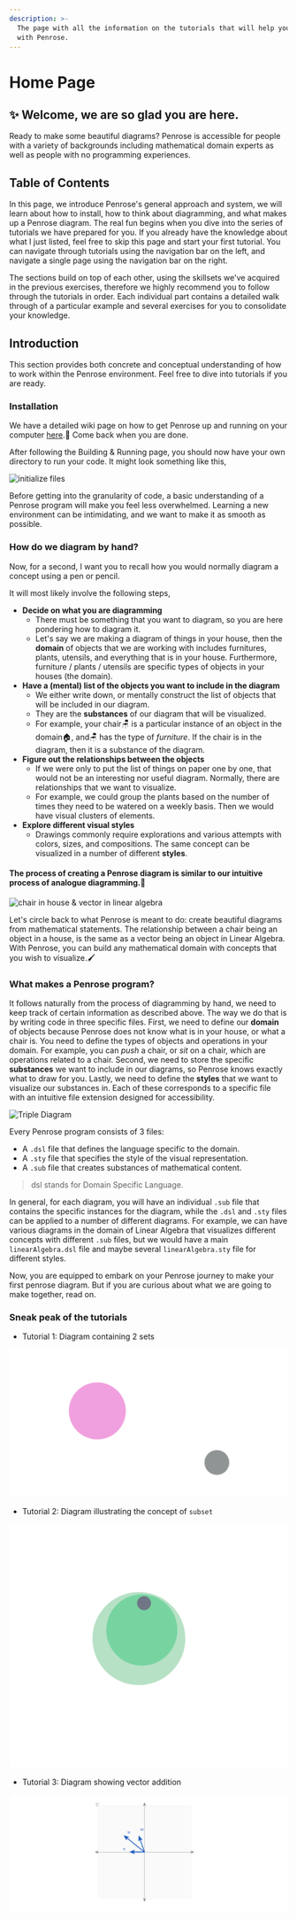 ```yaml
---
description: >-
  The page with all the information on the tutorials that will help you diagram
  with Penrose.
---
```


# Home Page

## ✨ Welcome, we are so glad you are here.

Ready to make some beautiful diagrams? Penrose is accessible for people with a variety of backgrounds including mathematical domain experts as well as people with no programming experiences.

## Table of Contents

In this page, we introduce Penrose's general approach and system, we will learn about how to install, how to think about diagramming, and what makes up a Penrose diagram.  The real fun begins when you dive into the series of tutorials we have prepared for you. If you already have the knowledge about what I just listed, feel free to skip this page and start your first tutorial. You can navigate through tutorials using the navigation bar on the left, and navigate  a single page using the navigation bar on the right. 

The sections build on top of each other, using the skillsets we've acquired in the previous exercises, therefore we highly recommend you to follow through the tutorials in order. Each individual part contains a detailed walk through of a particular example and several exercises for you to consolidate your knowledge.

## Introduction

This section provides both concrete and conceptual understanding of how to work within the Penrose environment. Feel free to dive into tutorials if you are ready.

### Installation

We have a detailed wiki page on how to get Penrose up and running on your computer [here](https://github.com/penrose/penrose/wiki/Building-and-running).🥳 Come back when you are done.

After following the Building & Running page, you should now have your own directory to run your code. It might look something like this,

![initialize files](https://github.com/penrose/penrose/raw/docs-edit/assets/tutorial/intro/initializa_file.png)

Before getting into the granularity of code, a basic understanding of a Penrose program will make you feel less overwhelmed. Learning a new environment can be intimidating, and we want to make it as smooth as possible.

### How do we diagram by hand?

Now, for a second, I want you to recall how you would normally diagram a concept using a pen or pencil.

It will most likely involve the following steps,

* **Decide on what you are diagramming**
  * There must be something that you want to diagram, so you are here pondering how to diagram it.
  * Let's say we are making a diagram of things in your house, then the **domain** of objects that we are working with includes furnitures, plants, utensils, and everything that is in your house. Furthermore, furniture / plants / utensils are specific types of objects in your houses \(the domain\).
* **Have a \(mental\) list of the objects you want to include in the diagram**
  * We either write down, or mentally construct the list of objects that will be included in our diagram.
  * They are the **substances** of our diagram that will be visualized.
  * For example, your chair🪑 is a particular instance of an object in the domain🏠, and🪑 has the type of _furniture_. If the chair is in the diagram, then it is a substance of the diagram.
* **Figure out the relationships between the objects**
  * If we were only to put the list of things on paper one by one, that would not be an interesting nor useful diagram. Normally, there are relationships that we want to visualize.
  * For example, we could group the plants based on the number of times they need to be watered on a weekly basis. Then we would have visual clusters of elements.
* **Explore different visual styles**
  * Drawings commonly require explorations and various attempts with colors, sizes, and compositions. The same concept can be visualized in a number of different **styles**.

#### The process of creating a Penrose diagram is similar to our intuitive process of analogue diagramming.🎉

![chair in house &amp; vector in linear algebra](https://github.com/penrose/penrose/raw/docs-edit/assets/tutorial/intro/chair-vector.jpg)

Let's circle back to what Penrose is meant to do: create beautiful diagrams from mathematical statements. The relationship between a chair being an object in a house, is the same as a vector being an object in Linear Algebra. With Penrose, you can build any mathematical domain with concepts that you wish to visualize.🖌️

### What makes a Penrose program?

It follows naturally from the process of diagramming by hand, we need to keep track of certain information as described above. The way we do that is by writing code in three specific files. First, we need to define our **domain** of objects because Penrose does not know what is in your house, or what a chair is. You need to define the types of objects and operations in your domain. For example, you can _push_ a chair, or _sit_ on a chair, which are operations related to a chair. Second, we need to store the specific **substances** we want to include in our diagrams, so Penrose knows exactly what to draw for you. Lastly, we need to define the **styles** that we want to visualize our substances in. Each of these corresponds to a specific file with an intuitive file extension designed for accessibility.

![Triple Diagram](https://github.com/penrose/penrose/raw/docs-edit/assets/tutorial/intro/triple_helvetica.png)

Every Penrose program consists of 3 files:

* A `.dsl` file that defines the language specific to the domain.
* A `.sty` file that specifies the style of the visual representation.
* A `.sub` file that creates substances of mathematical content.

> dsl stands for Domain Specific Language.

In general, for each diagram, you will have an individual `.sub` file that contains the specific instances for the diagram, while the `.dsl` and `.sty` files can be applied to a number of different diagrams. For example, we can have various diagrams in the domain of Linear Algebra that visualizes different concepts with different `.sub` files, but we would have a main `linearAlgebra.dsl` file and maybe several `linearAlgebra.sty` file for different styles.

Now, you are equipped to embark on your Penrose journey to make your first penrose diagram. But if you are curious about what we are going to make together, read on.

### Sneak peak of the tutorials

* Tutorial 1: Diagram containing 2 sets

![](.gitbook/assets/2sets_nolabel.png)

* Tutorial 2: Diagram illustrating the concept of `subset`

![](.gitbook/assets/goal.svg)

* Tutorial 3: Diagram showing vector addition

![](.gitbook/assets/addtion_wg.png)

